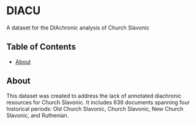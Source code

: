  # DIACU
A dataset for the DIAchronic analysis of Church Slavonic

## Table of Contents
- [About](#about)

## About  
This dataset was created to address the lack of annotated diachronic resources for Church Slavonic. It includes 639 documents spanning four historical periods: Old Church Slavonic, Church Slavonic, New Church Slavonic, and Ruthenian.






